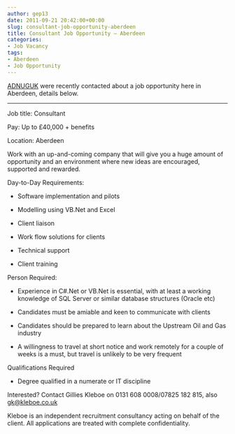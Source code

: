 ```yaml
---
author: gep13
date: 2011-09-21 20:42:00+00:00
slug: consultant-job-opportunity-aberdeen
title: Consultant Job Opportunity – Aberdeen
categories:
- Job Vacancy
tags:
- Aberdeen
- Job Opportunity
---
```


[ADNUGUK](http://www.aberdeendevelopers.co.uk) were recently contacted about a job opportunity here in Aberdeen, details below.




* * *




Job title: Consultant




Pay: Up to £40,000 + benefits




Location: Aberdeen




Work with an up-and-coming company that will give you a huge amount of opportunity and an environment where new ideas are encouraged, supported and rewarded.




Day-to-Day Requirements:






  * Software implementation and pilots


  * Modelling using VB.Net and Excel


  * Client liaison


  * Work flow solutions for clients


  * Technical support


  * Client training




Person Required:






  * Experience in C#.Net or VB.Net is essential, with at least a working knowledge of SQL Server or similar database structures (Oracle etc)


  * Candidates must be amiable and keen to communicate with clients


  * Candidates should be prepared to learn about the Upstream Oil and Gas industry


  * A willingness to travel at short notice and work remotely for a couple of weeks is a must, but travel is unlikely to be very frequent




Qualifications Required






  * Degree qualified in a numerate or IT discipline




Interested? Contact Gillies Kleboe on 0131 608 0008/07825 182 815, also [gk@kleboe.co.uk](mailto:gk@kleboe.co.uk)




Kleboe is an independent recruitment consultancy acting on behalf of the client. All applications are treated with complete confidentiality.
